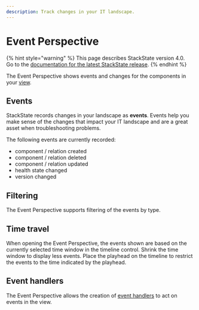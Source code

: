 ```yaml
---
description: Track changes in your IT landscape.
---
```


# Event Perspective

{% hint style="warning" %}
This page describes StackState version 4.0.  
Go to the [documentation for the latest StackState release](https://docs.stackstate.com/).
{% endhint %}

The Event Perspective shows events and changes for the components in your [view](../views.md).

## Events

StackState records changes in your landscape as **events**. Events help you make sense of the changes that impact your IT landscape and are a great asset when troubleshooting problems.

The following events are currently recorded:

* component / relation created
* component / relation deleted
* component / relation updated
* health state changed
* version changed

## Filtering

The Event Perspective supports filtering of the events by type.

## Time travel

When opening the Event Perspective, the events shown are based on the currently selected time window in the timeline control. Shrink the time window to display less events. Place the playhead on the timeline to restrict the events to the time indicated by the playhead.

## Event handlers

The Event Perspective allows the creation of [event handlers](../alerting.md) to act on events in the view.

